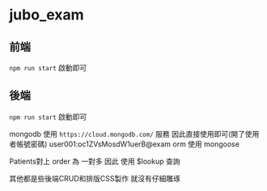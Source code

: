 # jubo_exam
 ## 前端
 `npm run start` 啟動即可

 ## 後端
 `npm run start` 啟動即可


 mongodb 使用
 `https://cloud.mongodb.com/` 服務 因此直接使用即可(開了使用者帳號密碼)
 user001:oc1ZVsMosdW1uerB@exam
orm 使用 mongoose

Patients對上 order 為 一對多
因此 使用 $lookup 查詢

其他都是些後端CRUD和排版CSS製作  就沒有仔細雕琢 

